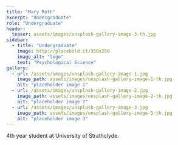 ```yaml
---
title: "Mary Roth"
excerpt: "Undergraduate"
role: "Undergraduate"
header:
  teaser: assets/images/unsplash-gallery-image-3-th.jpg
sidebar:
  - title: "Undergraduate"
    image: http://placehold.it/350x250
    image_alt: "logo"
    text: "Psychological Science"
gallery:
  - url: /assets/images/unsplash-gallery-image-1.jpg
    image_path: assets/images/unsplash-gallery-image-1-th.jpg
    alt: "placeholder image 1"
  - url: /assets/images/unsplash-gallery-image-2.jpg
    image_path: assets/images/unsplash-gallery-image-2-th.jpg
    alt: "placeholder image 2"
  - url: /assets/images/unsplash-gallery-image-3.jpg
    image_path: assets/images/unsplash-gallery-image-3-th.jpg
    alt: "placeholder image 3"
---
```


4th year student at University of Strathclyde.
